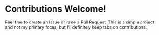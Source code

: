 # Contributions Welcome!

Feel free to create an Issue or raise a Pull Request. This is a simple project and not my primary focus, but I'll definitely keep tabs on contributions.